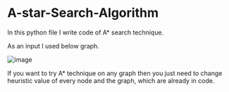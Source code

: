 # A-star-Search-Algorithm

In this python file I write code of A* search technique.

As an input I used below graph.

![image](https://user-images.githubusercontent.com/57864056/160846173-6c2c8f54-5b1f-4fb4-ab0d-a854baf598c1.png)

If you want to try A* technique on any graph then you just need to change heuristic value of every node and the graph, which are already in code.  
